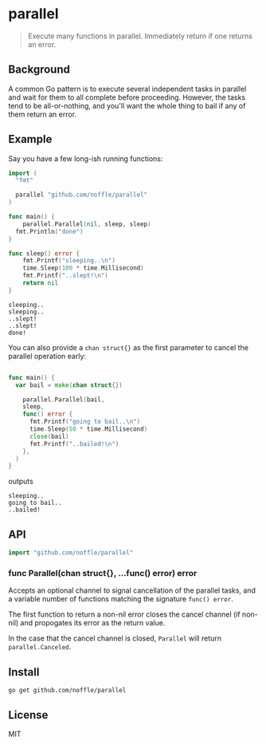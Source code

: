 # parallel

> Execute many functions in parallel. Immediately return if one returns an
> error.

## Background

A common Go pattern is to execute several independent tasks in parallel and wait
for them to all complete before proceeding. However, the tasks tend to be
all-or-nothing, and you'll want the whole thing to bail if any of them return an
error.


## Example

Say you have a few long-ish running functions:

```go
import (
  "fmt"

  parallel "github.com/noffle/parallel"
)

func main() {
	parallel.Parallel(nil, sleep, sleep)
  fmt.Println("done")
}

func sleep() error {
	fmt.Printf("sleeping..\n")
	time.Sleep(100 * time.Millisecond)
	fmt.Printf("..slept!\n")
	return nil
}
```

```
sleeping..
sleeping..
..slept!
..slept!
done!
```

You can also provide a `chan struct{}` as the first parameter to cancel the
parallel operation early:

```go

func main() {
  var bail = make(chan struct{})

	parallel.Parallel(bail,
    sleep,
    func() error {
      fmt.Printf("going to bail..\n")
      time.Sleep(50 * time.Millisecond)
      close(bail)
      fmt.Printf("..bailed!\n")
    },
  )
}
```

outputs

```
sleeping..
going to bail..
..bailed!
```

## API

```go
import "github.com/noffle/parallel"
```

### func Parallel(chan struct{}, ...func() error) error

Accepts an optional channel to signal cancellation of the parallel tasks, and a
variable number of functions matching the signature `func() error`.

The first function to return a non-nil error closes the cancel channel (if
non-nil) and propogates its error as the return value.

In the case that the cancel channel is closed, `Parallel` will return
`parallel.Canceled`.

## Install

```
go get github.com/noffle/parallel
```

## License

MIT
